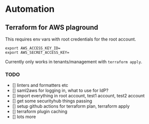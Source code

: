 # Automation

## Terraform for AWS plaground

This requires env vars with root credentials for the root account.

```
export AWS_ACCESS_KEY_ID=
export AWS_SECRET_ACCESS_KEY=
```

Currently only works in tenants/management with `terraform apply`.

### TODO

- [] linters and formatters etc
- [] saml2aws for logging in, what to use for IdP?
- [] import everything in root account, test1 account, test2 account
- [] get some securityhub things passing
- [] setup github actions for terraform plan, terraform apply
- [] terraform plugin caching
- [] lots more

